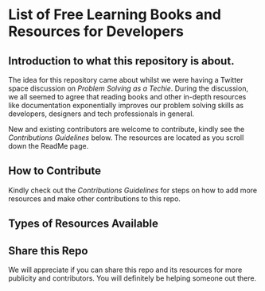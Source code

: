 # List of Free Learning Books and Resources for Developers

## Introduction to what this repository is about.
The idea for this repository came about whilst we were having a Twitter space discussion on _Problem Solving as a Techie_. During the discussion, we all seemed to agree 
that reading books and other in-depth resources like documentation exponentially improves our problem solving skills as developers, designers and tech professionals in general.

New and existing contributors are welcome to contribute, kindly see the _Contributions Guidelines_ below.
The resources are located as you scroll down the ReadMe page.

## How to Contribute
Kindly check out the _Contributions Guidelines_ for steps on how to add more resources and make other contributions to this repo.

## Types of Resources Available

## Share this Repo
We will appreciate if you can share this repo and its resources for more publicity and contributors. You will definitely be helping someone out there. 
